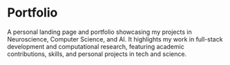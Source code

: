 # Portfolio
A personal landing page and portfolio showcasing my projects in Neuroscience, Computer Science, and AI. It highlights my work in full-stack development and computational research, featuring academic contributions, skills, and personal projects in tech and science.
